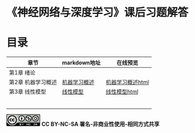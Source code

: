 # 《神经网络与深度学习》课后习题解答

#  

# 



# 目录



| 章节               | markdown地址                                  | 在线预览                                                     |
| ------------------ | --------------------------------------------- | ------------------------------------------------------------ |
| 第1章 绪论         |                                               |                                                              |
| 第2章 机器学习概述 | [机器学习概述](./第2章-机器学习概述/第2章.md) | [机器学习概述html](https://zjycp.github.io/solutions4nndl/第2章-机器学习概述/第2章.html) |
| 第3章 线性模型     | [线性模型](./第3章-线性模型/第3章.md)         | [线性模型html](https://zjycp.github.io/solutions4nndl/第3章-线性模型/第3章.html) |
|                    |                                               |                                                              |
|                    |                                               |                                                              |
|                    |                                               |                                                              |
|                    |                                               |                                                              |
|                    |                                               |                                                              |
|                    |                                               |                                                              |















![img](README.assets/88x31-1601382493341.png) **CC BY-NC-SA 署名-非商业性使用-相同方式共享**